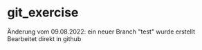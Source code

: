 ﻿# git_exercise
 Änderung vom 09.08.2022: ein neuer Branch "test" wurde erstellt <br>
 Bearbeitet direkt in github

